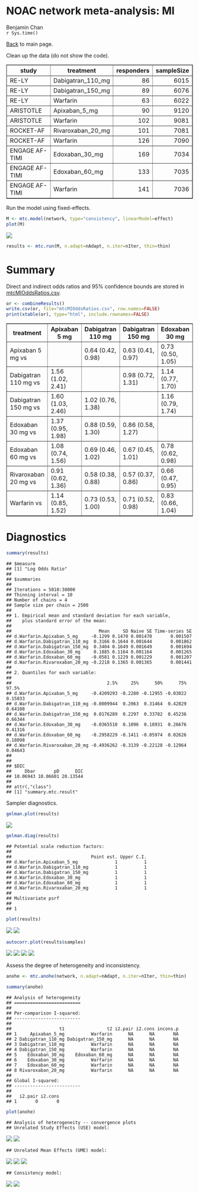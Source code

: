# NOAC network meta-analysis: MI
Benjamin Chan  
`r Sys.time()`  

[Back](README.md) to main page.

Clean up the data (do not show the code).

<!-- html table generated in R 3.2.2 by xtable 1.7-4 package -->
<!-- Thu Feb 04 15:38:46 2016 -->
<table border=1>
<tr> <th> study </th> <th> treatment </th> <th> responders </th> <th> sampleSize </th>  </tr>
  <tr> <td> RE-LY </td> <td> Dabigatran_110_mg </td> <td align="right"> 86 </td> <td align="right"> 6015 </td> </tr>
  <tr> <td> RE-LY </td> <td> Dabigatran_150_mg </td> <td align="right"> 89 </td> <td align="right"> 6076 </td> </tr>
  <tr> <td> RE-LY </td> <td> Warfarin </td> <td align="right"> 63 </td> <td align="right"> 6022 </td> </tr>
  <tr> <td> ARISTOTLE </td> <td> Apixaban_5_mg </td> <td align="right"> 90 </td> <td align="right"> 9120 </td> </tr>
  <tr> <td> ARISTOTLE </td> <td> Warfarin </td> <td align="right"> 102 </td> <td align="right"> 9081 </td> </tr>
  <tr> <td> ROCKET-AF </td> <td> Rivaroxaban_20_mg </td> <td align="right"> 101 </td> <td align="right"> 7081 </td> </tr>
  <tr> <td> ROCKET-AF </td> <td> Warfarin </td> <td align="right"> 126 </td> <td align="right"> 7090 </td> </tr>
  <tr> <td> ENGAGE AF-TIMI </td> <td> Edoxaban_30_mg </td> <td align="right"> 169 </td> <td align="right"> 7034 </td> </tr>
  <tr> <td> ENGAGE AF-TIMI </td> <td> Edoxaban_60_mg </td> <td align="right"> 133 </td> <td align="right"> 7035 </td> </tr>
  <tr> <td> ENGAGE AF-TIMI </td> <td> Warfarin </td> <td align="right"> 141 </td> <td align="right"> 7036 </td> </tr>
   </table>

Run the model using fixed-effects.


```r
M <- mtc.model(network, type="consistency", linearModel=effect)
plot(M)
```

![](mtcMI_files/figure-html/network-1.png) 

```r
results <- mtc.run(M, n.adapt=nAdapt, n.iter=nIter, thin=thin)
```

# Summary

Direct and indirect odds ratios and 95% confidence bounds are stored in
[mtcMIOddsRatios.csv](mtcMIOddsRatios.csv).


```r
or <- combineResults()
write.csv(or, file="mtcMIOddsRatios.csv", row.names=FALSE)
print(xtable(or), type="html", include.rownames=FALSE)
```

<!-- html table generated in R 3.2.2 by xtable 1.7-4 package -->
<!-- Thu Feb 04 15:38:59 2016 -->
<table border=1>
<tr> <th> treatment </th> <th> Apixaban 5 mg </th> <th> Dabigatran 110 mg </th> <th> Dabigatran 150 mg </th> <th> Edoxaban 30 mg </th> <th> Edoxaban 60 mg </th> <th> Rivaroxaban 20 mg </th> <th> Warfarin </th>  </tr>
  <tr> <td> Apixaban 5 mg vs </td> <td>  </td> <td> 0.64 (0.42, 0.98) </td> <td> 0.63 (0.41, 0.97) </td> <td> 0.73 (0.50, 1.05) </td> <td> 0.93 (0.64, 1.36) </td> <td> 1.10 (0.74, 1.61) </td> <td> 0.88 (0.66, 1.17) </td> </tr>
  <tr> <td> Dabigatran 110 mg vs </td> <td> 1.56 (1.02, 2.41) </td> <td>  </td> <td> 0.98 (0.72, 1.31) </td> <td> 1.14 (0.77, 1.70) </td> <td> 1.46 (0.98, 2.18) </td> <td> 1.71 (1.13, 2.62) </td> <td> 1.37 (1.00, 1.90) </td> </tr>
  <tr> <td> Dabigatran 150 mg vs </td> <td> 1.60 (1.03, 2.46) </td> <td> 1.02 (0.76, 1.38) </td> <td>  </td> <td> 1.16 (0.79, 1.74) </td> <td> 1.49 (0.99, 2.24) </td> <td> 1.75 (1.16, 2.67) </td> <td> 1.40 (1.02, 1.94) </td> </tr>
  <tr> <td> Edoxaban 30 mg vs </td> <td> 1.37 (0.95, 1.98) </td> <td> 0.88 (0.59, 1.30) </td> <td> 0.86 (0.58, 1.27) </td> <td>  </td> <td> 1.28 (1.02, 1.62) </td> <td> 1.50 (1.06, 2.15) </td> <td> 1.21 (0.96, 1.51) </td> </tr>
  <tr> <td> Edoxaban 60 mg vs </td> <td> 1.08 (0.74, 1.56) </td> <td> 0.69 (0.46, 1.02) </td> <td> 0.67 (0.45, 1.01) </td> <td> 0.78 (0.62, 0.98) </td> <td>  </td> <td> 1.18 (0.82, 1.69) </td> <td> 0.94 (0.74, 1.20) </td> </tr>
  <tr> <td> Rivaroxaban 20 mg vs </td> <td> 0.91 (0.62, 1.36) </td> <td> 0.58 (0.38, 0.88) </td> <td> 0.57 (0.37, 0.86) </td> <td> 0.66 (0.47, 0.95) </td> <td> 0.85 (0.59, 1.21) </td> <td>  </td> <td> 0.80 (0.61, 1.05) </td> </tr>
  <tr> <td> Warfarin vs </td> <td> 1.14 (0.85, 1.52) </td> <td> 0.73 (0.53, 1.00) </td> <td> 0.71 (0.52, 0.98) </td> <td> 0.83 (0.66, 1.04) </td> <td> 1.06 (0.83, 1.34) </td> <td> 1.25 (0.95, 1.64) </td> <td>  </td> </tr>
   </table>

# Diagnostics



```r
summary(results)
```

```
## $measure
## [1] "Log Odds Ratio"
## 
## $summaries
## 
## Iterations = 5010:30000
## Thinning interval = 10 
## Number of chains = 4 
## Sample size per chain = 2500 
## 
## 1. Empirical mean and standard deviation for each variable,
##    plus standard error of the mean:
## 
##                                 Mean     SD Naive SE Time-series SE
## d.Warfarin.Apixaban_5_mg     -0.1299 0.1470 0.001470       0.001507
## d.Warfarin.Dabigatran_110_mg  0.3166 0.1644 0.001644       0.001862
## d.Warfarin.Dabigatran_150_mg  0.3404 0.1649 0.001649       0.001694
## d.Warfarin.Edoxaban_30_mg     0.1885 0.1164 0.001164       0.001265
## d.Warfarin.Edoxaban_60_mg    -0.0581 0.1229 0.001229       0.001207
## d.Warfarin.Rivaroxaban_20_mg -0.2218 0.1365 0.001365       0.001441
## 
## 2. Quantiles for each variable:
## 
##                                    2.5%     25%      50%      75%   97.5%
## d.Warfarin.Apixaban_5_mg     -0.4209293 -0.2280 -0.12955 -0.03022 0.15833
## d.Warfarin.Dabigatran_110_mg -0.0009944  0.2063  0.31464  0.42829 0.64108
## d.Warfarin.Dabigatran_150_mg  0.0176289  0.2297  0.33782  0.45236 0.66344
## d.Warfarin.Edoxaban_30_mg    -0.0365510  0.1096  0.18931  0.26676 0.41316
## d.Warfarin.Edoxaban_60_mg    -0.2958229 -0.1411 -0.05974  0.02626 0.18098
## d.Warfarin.Rivaroxaban_20_mg -0.4936262 -0.3139 -0.22128 -0.12964 0.04643
## 
## 
## $DIC
##     Dbar       pD      DIC 
## 10.06943 10.06601 20.13544 
## 
## attr(,"class")
## [1] "summary.mtc.result"
```

Sampler diagnostics.


```r
gelman.plot(results)
```

![](mtcMI_files/figure-html/gelman-1.png) 

```r
gelman.diag(results)
```

```
## Potential scale reduction factors:
## 
##                              Point est. Upper C.I.
## d.Warfarin.Apixaban_5_mg              1          1
## d.Warfarin.Dabigatran_110_mg          1          1
## d.Warfarin.Dabigatran_150_mg          1          1
## d.Warfarin.Edoxaban_30_mg             1          1
## d.Warfarin.Edoxaban_60_mg             1          1
## d.Warfarin.Rivaroxaban_20_mg          1          1
## 
## Multivariate psrf
## 
## 1
```


```r
plot(results)
```

![](mtcMI_files/figure-html/trace-1.png) ![](mtcMI_files/figure-html/trace-2.png) 


```r
autocorr.plot(results$samples)
```

![](mtcMI_files/figure-html/autocorr-1.png) ![](mtcMI_files/figure-html/autocorr-2.png) ![](mtcMI_files/figure-html/autocorr-3.png) ![](mtcMI_files/figure-html/autocorr-4.png) 

Assess the degree of heterogeneity and inconsistency.


```r
anohe <- mtc.anohe(network, n.adapt=nAdapt, n.iter=nIter, thin=thin)
```


```r
summary(anohe)
```

```
## Analysis of heterogeneity
## =========================
## 
## Per-comparison I-squared:
## -------------------------
## 
##                  t1                t2 i2.pair i2.cons incons.p
## 1     Apixaban_5_mg          Warfarin      NA      NA       NA
## 2 Dabigatran_110_mg Dabigatran_150_mg      NA      NA       NA
## 3 Dabigatran_110_mg          Warfarin      NA      NA       NA
## 4 Dabigatran_150_mg          Warfarin      NA      NA       NA
## 5    Edoxaban_30_mg    Edoxaban_60_mg      NA      NA       NA
## 6    Edoxaban_30_mg          Warfarin      NA      NA       NA
## 7    Edoxaban_60_mg          Warfarin      NA      NA       NA
## 8 Rivaroxaban_20_mg          Warfarin      NA      NA       NA
## 
## Global I-squared:
## -------------------------
## 
##   i2.pair i2.cons
## 1       0       0
```

```r
plot(anohe)
```

```
## Analysis of heterogeneity -- convergence plots
## Unrelated Study Effects (USE) model:
```

![](mtcMI_files/figure-html/anohe-1.png) ![](mtcMI_files/figure-html/anohe-2.png) 

```
## Unrelated Mean Effects (UME) model:
```

![](mtcMI_files/figure-html/anohe-3.png) ![](mtcMI_files/figure-html/anohe-4.png) ![](mtcMI_files/figure-html/anohe-5.png) 

```
## Consistency model:
```

![](mtcMI_files/figure-html/anohe-6.png) ![](mtcMI_files/figure-html/anohe-7.png) 
